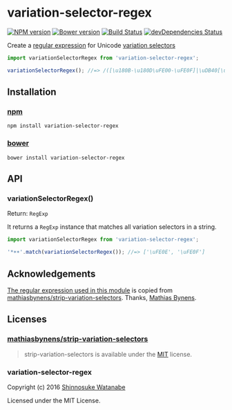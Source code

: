# variation-selector-regex

[![NPM version](https://img.shields.io/npm/v/variation-selector-regex.svg)](https://www.npmjs.com/package/variation-selector-regex)
[![Bower version](https://img.shields.io/bower/v/variation-selector-regex.svg)](https://github.com/shinnn/variation-selector-regex/releases)
[![Build Status](https://travis-ci.org/shinnn/variation-selector-regex.svg?branch=master)](https://travis-ci.org/shinnn/variation-selector-regex)
[![devDependencies Status](https://david-dm.org/shinnn/variation-selector-regex/dev-status.svg)](https://david-dm.org/shinnn/variation-selector-regex?type=dev)

Create a [regular expression](https://developer.mozilla.org/docs/Web/JavaScript/Reference/Global_Objects/RegExp) for Unicode [variation selectors](http://www.unicode.org/reports/tr37/)

```javascript
import variationSelectorRegex from 'variation-selector-regex';

variationSelectorRegex(); //=> /([\u180B-\u180D\uFE00-\uFE0F]|\uDB40[\uDD00-\uDDEF])/g
```

## Installation

### [npm](https://www.npmjs.com/)

```
npm install variation-selector-regex
```

### [bower](https://bower.io/)

```
bower install variation-selector-regex
```

## API

### variationSelectorRegex()

Return: `RegExp`

It returns a `RegExp` instance that matches all variation selectors in a string.

```javascript
import variationSelectorRegex from 'variation-selector-regex';

'*☀︎☀️'.match(variationSelectorRegex()); //=> ['\uFE0E', '\uFE0F']
```

## Acknowledgements

[The regular expression used in this module](https://github.com/mathiasbynens/strip-variation-selectors/blob/fbdc1a2e621dc540cbf2d3d4adc0f70379a1d47a/strip-variation-selectors.js#L20) is copied from [mathiasbynens/strip-variation-selectors](https://github.com/mathiasbynens/strip-variation-selectors). Thanks, [Mathias Bynens](https://github.com/mathiasbynens).

## Licenses

### [mathiasbynens/strip-variation-selectors](https://github.com/mathiasbynens/strip-variation-selectors/tree/v1.0.0#license)

> strip-variation-selectors is available under the [MIT](https://mths.be/mit) license.

### variation-selector-regex

Copyright (c) 2016 [Shinnosuke Watanabe](https://github.com/shinnn)

Licensed under the MIT License.
